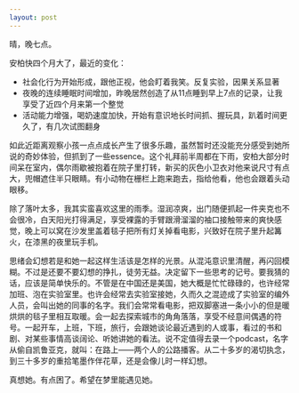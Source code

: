 ```yaml
---
layout: post
---
```


晴，晚七点。

安柏快四个月大了，最近的变化：

- 社会化行为开始形成，跟他正视，他会盯着我笑。反复实验，因果关系显著
- 夜晚的连续睡眠时间增加，昨晚居然创造了从11点睡到早上7点的记录，让我享受了近四个月来第一个整觉
- 活动能力增强，喝奶速度加快，开始有意识地长时间抓、握玩具，趴着时间更久了，有几次试图翻身

如此近距离观察小孩一点点成长产生了很多乐趣，虽然暂时还没能充分感受到她所说的奇妙体验，但抓到了一些essence。这个礼拜前半周都在下雨，安柏大部分时间呆在室内，偶尔雨歇被抱着在院子里打转，新买的灰色小卫衣对他来说尺寸有点大，兜帽遮住半只眼睛。有小动物在栅栏上跑来跑去，指给他看，他也会跟着头动眼移。

除了落叶太多，我其实蛮喜欢这里的雨季。湿润凉爽，出门随便抓起一件夹克也不会很冷，白天阳光打得满足，享受裸露的手臂跟滑溜溜的袖口接触带来的爽快感觉，晚上可以窝在沙发里盖着毯子把所有灯关掉看电影，兴致好在院子里升起篝火，在漆黑的夜里玩手机。

思绪会幻想若是和她一起这样生活该是怎样的光景。从混沌意识里清醒，再闪回模糊。不过是还要不要幻想的挣扎，徒劳无益。决定留下一些思考的记号。要我猜的话，应该是简单快乐的。不管是在中国还是美国，她大概是忙忙碌碌的，也许经常加班、泡在实验室里。也许会经常去实验室接她，久而久之混迹成了实验室的编外人员，会叫出她的同事的名字。我们会常常看电影，把双脚塞进一条小小的但是暖烘烘的毯子里相互取暖。会一起去探索城市的角角落落，享受不经意间偶遇的符号。一起开车，上班，下班，旅行，会跟她谈论最近遇到的人或事，看过的书和剧、对某些事情高谈阔论、听她讲她的看法。说不定值得去录一个podcast，名字从偷自凯鲁亚克，就叫：在路上——两个人的公路播客。从二十多岁的渴切执念，到三十多岁的重拾笔墨作伴花草，还是会像儿时一样幻想。

真想她。有点困了。希望在梦里能遇见她。